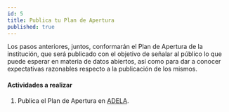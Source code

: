 ```yaml
---
id: 5
title: Publica tu Plan de Apertura
published: true
---
```


Los pasos anteriores, juntos, conformarán el Plan de Apertura de la institución, que será publicado con el objetivo de señalar al público lo que puede esperar en materia de datos abiertos, así como para dar a conocer expectativas razonables respecto a la publicación de los mismos.

#### Actividades a realizar
1. Publica el Plan de Apertura en [ADELA](http://adela.datos.gob.mx/).